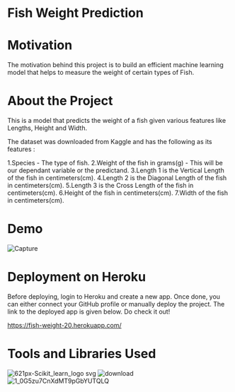 # Fish Weight Prediction


# Motivation
The motivation behind this project is to build an efficient machine learning model that helps to measure the weight of certain types of Fish.

# About the Project
This is a model that predicts the weight of a fish given various features like Lengths, Height and Width. 

The dataset was downloaded from Kaggle and has the following as its features :

 1.Species - The type of fish.
 2.Weight of the fish in grams(g) - This will be our dependant variable or the predictand.
 3.Length 1 is the Vertical Length of the fish in centimeters(cm).
 4.Length 2 is the Diagonal Length of the fish in centimeters(cm).
 5.Length 3 is the Cross Length of the fish in centimeters(cm).
 6.Height of the fish in centimeters(cm).
7.Width of the fish in centimeters(cm).

# Demo
![Capture](https://user-images.githubusercontent.com/66258607/108721100-9ea9fb80-7547-11eb-964d-c27440789036.PNG)

# Deployment on Heroku
Before deploying, login to Heroku and create a new app. Once done, you can either connect your GitHub profile or manually deploy
the project.
The link to the deployed app is given below. Do check it out!

https://fish-weight-20.herokuapp.com/

# Tools and Libraries Used
![621px-Scikit_learn_logo svg](https://user-images.githubusercontent.com/66258607/108722808-8d61ee80-7549-11eb-8aa6-5dbda723dc1d.png)
![download](https://user-images.githubusercontent.com/66258607/108722965-b71b1580-7549-11eb-9e14-1816a16ee812.png)
![1_0G5zu7CnXdMT9pGbYUTQLQ](https://user-images.githubusercontent.com/66258607/108723090-e16cd300-7549-11eb-9c31-a57401b5acec.png)



